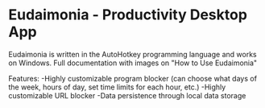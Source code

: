# Eudaimonia - Productivity Desktop App
Eudaimonia is written in the AutoHotkey programming language and works on Windows.
Full documentation with images on "How to Use Eudaimonia"

Features:
-Highly customizable program blocker (can choose what days of the week, hours of day, set time limits for each hour, etc.)
-Highly customizable URL blocker
-Data persistence through local data storage
